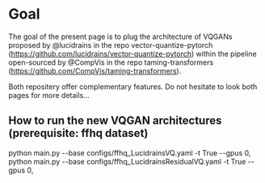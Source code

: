 # Goal 
The goal of the present page is to plug the architecture of VQGANs proposed by @lucidrains in the repo 
vector-quantize-pytorch (https://github.com/lucidrains/vector-quantize-pytorch) within the pipeline open-sourced by
@CompVis in the repo taming-transformers (https://github.com/CompVis/taming-transformers). 

Both repositery offer complementary features. Do not hesitate to look both pages for more details...

## How to run the new VQGAN architectures (prerequisite: ffhq dataset)
python main.py --base configs/ffhq_LucidrainsVQ.yaml -t True --gpus 0,
python main.py --base configs/ffhq_LucidrainsResidualVQ.yaml -t True --gpus 0,
